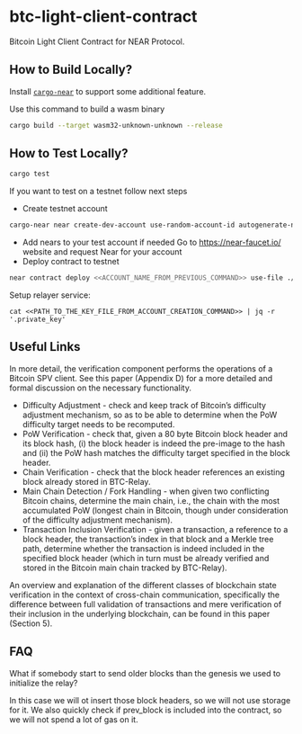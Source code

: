 # btc-light-client-contract

Bitcoin Light Client Contract for NEAR Protocol.

## How to Build Locally?

Install [`cargo-near`](https://github.com/near/cargo-near) to support some additional feature.

Use this command to build a wasm binary

```bash
cargo build --target wasm32-unknown-unknown --release
```

## How to Test Locally?

```bash
cargo test
```

If you want to test on a testnet follow next steps

- Create testnet account
```bash
cargo-near near create-dev-account use-random-account-id autogenerate-new-keypair save-to-legacy-keychain network-config testnet create
```
- Add nears to your test account if needed
Go to https://near-faucet.io/ website and request Near for your account
- Deploy contract to testnet
```bash
near contract deploy <<ACCOUNT_NAME_FROM_PREVIOUS_COMMAND>> use-file ./target/wasm32-unknown-unknown/release/btc_light_client_contract.wasm without-init-call network-config testnet sign-with-keychain send
```

Setup relayer service:

```shell
cat <<PATH_TO_THE_KEY_FILE_FROM_ACCOUNT_CREATION_COMMAND>> | jq -r '.private_key'
```

## Useful Links

In more detail, the verification component performs the operations of a Bitcoin SPV client. See this paper (Appendix D) for a more detailed and formal discussion on the necessary functionality.

* Difficulty Adjustment - check and keep track of Bitcoin’s difficulty adjustment mechanism, so as to be able to determine when the PoW difficulty target needs to be recomputed.
* PoW Verification - check that, given a 80 byte Bitcoin block header and its block hash, (i) the block header is indeed the pre-image to the hash and (ii) the PoW hash matches the difficulty target specified in the block header.
* Chain Verification - check that the block header references an existing block already stored in BTC-Relay.
* Main Chain Detection / Fork Handling - when given two conflicting Bitcoin chains, determine the main chain, i.e., the chain with the most accumulated PoW (longest chain in Bitcoin, though under consideration of the difficulty adjustment mechanism).
* Transaction Inclusion Verification - given a transaction, a reference to a block header, the transaction’s index in that block and a Merkle tree path, determine whether the transaction is indeed included in the specified block header (which in turn must be already verified and stored in the Bitcoin main chain tracked by BTC-Relay).

An overview and explanation of the different classes of blockchain state verification in the context of cross-chain communication, specifically the difference between full validation of transactions and mere verification of their inclusion in the underlying blockchain, can be found in this paper (Section 5).

## FAQ
What if somebody start to send older blocks than the genesis we used to initialize the relay?

In this case we will ot insert those block headers, so we will not use storage for it. We also quickly check if prev_block is included into the contract, so
we will not spend a lot of gas on it.
